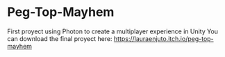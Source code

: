 # Peg-Top-Mayhem
First proyect using Photon to create a multiplayer experience in Unity
You can download the final proyect here: https://lauraenjuto.itch.io/peg-top-mayhem
